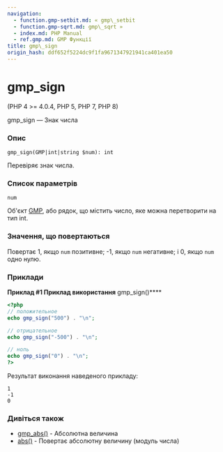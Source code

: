 ```yaml
---
navigation:
  - function.gmp-setbit.md: « gmp\_setbit
  - function.gmp-sqrt.md: gmp\_sqrt »
  - index.md: PHP Manual
  - ref.gmp.md: GMP Функції
title: gmp\_sign
origin_hash: ddf652f5224dc9f1fa9671347921941ca401ea50
---
```

# gmp\_sign

(PHP 4 >= 4.0.4, PHP 5, PHP 7, PHP 8)

gmp\_sign — Знак числа

### Опис

```methodsynopsis
gmp_sign(GMP|int|string $num): int
```

Перевіряє знак числа.

### Список параметрів

`num`

Об'єкт [GMP](class.gmp.md), або рядок, що містить число, яке можна перетворити на тип int.

### Значення, що повертаються

Повертає 1, якщо `num` позитивне; -1, якщо `num` негативне; і 0, якщо `num` одно нулю.

### Приклади

**Приклад #1 Приклад використання** gmp\_sign()\*\*\*\*

```php
<?php
// положительное
echo gmp_sign("500") . "\n";

// отрицательное
echo gmp_sign("-500") . "\n";

// ноль
echo gmp_sign("0") . "\n";
?>
```

Результат виконання наведеного прикладу:

```
1
-1
0
```

### Дивіться також

-   [gmp\_abs()](function.gmp-abs.md) \- Абсолютна величина
-   [abs()](function.abs.md) \- Повертає абсолютну величину (модуль числа)
